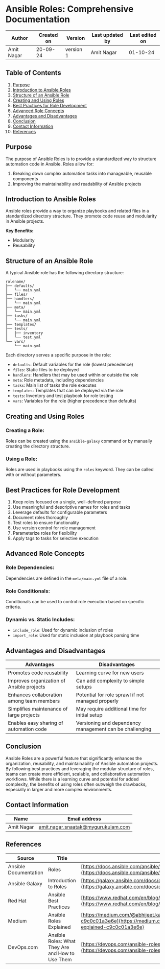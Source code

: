 # Ansible Roles: Comprehensive Documentation

| Author      | Created on  | Version    | Last updated by | Last edited on |
|-------------|-------------|------------|-----------------|----------------|
| Amit Nagar  | 20-09-24    | version 1  | Amit Nagar      | 01-10-24       |


## Table of Contents
1. [Purpose](#purpose)
2. [Introduction to Ansible Roles](#introduction-to-ansible-roles)
3. [Structure of an Ansible Role](#structure-of-an-ansible-role)
4. [Creating and Using Roles](#creating-and-using-roles)
5. [Best Practices for Role Development](#best-practices-for-role-development)
6. [Advanced Role Concepts](#advanced-role-concepts)
7. [Advantages and Disadvantages](#advantages-and-disadvantages)
8. [Conclusion](#conclusion)
9. [Contact Information](#contact-information)
10. [References](#references)

## Purpose

The purpose of Ansible Roles is to provide a standardized way to structure automation code in Ansible. Roles allow for:

1. Breaking down complex automation tasks into manageable, reusable components
2. Improving the maintainability and readability of Ansible projects


## Introduction to Ansible Roles

Ansible roles provide a way to organize playbooks and related files in a standardized directory structure. They promote code reuse and modularity in Ansible projects.

**Key Benefits:**
- Modularity
- Reusability


## Structure of an Ansible Role

A typical Ansible role has the following directory structure:

```
rolename/
├── defaults/
│   └── main.yml
├── files/
├── handlers/
│   └── main.yml
├── meta/
│   └── main.yml
├── tasks/
│   └── main.yml
├── templates/
├── tests/
│   ├── inventory
│   └── test.yml
└── vars/
    └── main.yml
```

Each directory serves a specific purpose in the role:
- `defaults`: Default variables for the role (lowest precedence)
- `files`: Static files to be deployed
- `handlers`: Handlers that may be used within or outside the role
- `meta`: Role metadata, including dependencies
- `tasks`: Main list of tasks the role executes
- `templates`: Templates that can be deployed via the role
- `tests`: Inventory and test playbook for role testing
- `vars`: Variables for the role (higher precedence than defaults)

## Creating and Using Roles

### Creating a Role:
Roles can be created using the `ansible-galaxy` command or by manually creating the directory structure.

### Using a Role:
Roles are used in playbooks using the `roles` keyword. They can be called with or without parameters.

## Best Practices for Role Development

1. Keep roles focused on a single, well-defined purpose
2. Use meaningful and descriptive names for roles and tasks
3. Leverage defaults for configurable parameters
4. Document roles thoroughly
5. Test roles to ensure functionality
6. Use version control for role management
7. Parameterize roles for flexibility
8. Apply tags to tasks for selective execution

## Advanced Role Concepts

### Role Dependencies:
Dependencies are defined in the `meta/main.yml` file of a role.

### Role Conditionals:
Conditionals can be used to control role execution based on specific criteria.

### Dynamic vs. Static Includes:
- `include_role`: Used for dynamic inclusion of roles
- `import_role`: Used for static inclusion at playbook parsing time

## Advantages and Disadvantages

| Advantages | Disadvantages |
|------------|---------------|
| Promotes code reusability | Learning curve for new users |
| Improves organization of Ansible projects | Can add complexity to simple setups |
| Enhances collaboration among team members | Potential for role sprawl if not managed properly |
| Simplifies maintenance of large projects | May require additional time for initial setup |
| Enables easy sharing of automation code | Versioning and dependency management can be challenging |

## Conclusion

Ansible Roles are a powerful feature that significantly enhances the organization, reusability, and maintainability of Ansible automation projects. By following best practices and leveraging the modular structure of roles, teams can create more efficient, scalable, and collaborative automation workflows. While there is a learning curve and potential for added complexity, the benefits of using roles often outweigh the drawbacks, especially in larger and more complex environments.

## Contact Information

| Name       | Email address     |
|------------|-------------------|
| Amit Nagar | amit.nagar.snaatak@mygurukulam.com |


## References

| Source | Title | URL |
|--------|-------|-----|
| Ansible Documentation | Roles | [https://docs.ansible.com/ansible/latest/user_guide/playbooks_reuse_roles.html](https://docs.ansible.com/ansible/latest/user_guide/playbooks_reuse_roles.html) |
| Ansible Galaxy | Introduction to Roles | [https://galaxy.ansible.com/docs/contributing/creating_role.html](https://galaxy.ansible.com/docs/contributing/creating_role.html) |
| Red Hat | Ansible Best Practices | [https://www.redhat.com/en/blog/ansible-best-practices-essentials](https://www.redhat.com/en/blog/ansible-best-practices-essentials) |
| Medium | Ansible Roles Explained | [https://medium.com/@abhijeet.kamble619/ansible-roles-explained-c9c0c01a3e6e](https://medium.com/@abhijeet.kamble619/ansible-roles-explained-c9c0c01a3e6e) |
| DevOps.com | Ansible Roles: What They Are and How to Use Them | [https://devops.com/ansible-roles-what-they-are-and-how-to-use-them/](https://devops.com/ansible-roles-what-they-are-and-how-to-use-them/) |
